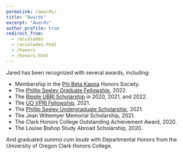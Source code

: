 ```yaml
---
permalink: /awards/
title: "Awards"
excerpt: "Awards"
author_profile: true
redirect_from: 
  - /accolades
  - /accolades.html
  - /honors
  - /honors.html
---
```


Jared has been recognized with several awards, including:

* Membership in the [Phi Beta Kappa](https://www.pbk.org/) Honors Society.
* The [Phillip Seeley Graduate Fellowship](https://cs.uoregon.edu/activities/awards-and-honors/phillip-seeley-graduate-fellowship), 2022.
* The [Ripple UBRI Scholarship](https://ubri.ripple.com/) in 2020, 2021, and 2022.
* The [UO VPRI Fellowship](https://research.uoregon.edu/apply/apply-internal-funding/vpri-fellowship), 2021.
* The [Phillip Seeley Undergraduate Scholarship](https://cs.uoregon.edu/activities/awards-and-honors/phillip-seeley-scholarship-computer-and-information-science), 2021.
* The Jean Wittemyer Memorial Scholarship, 2021.
* The Clark Honors College Outstanding Achievement Award, 2020.
* The Louise Bishop Study Abroad Scholarship, 2020.

And graduated <i>summa cum laude</i> with Departmental Honors from the University of Oregon Clark Honors College.